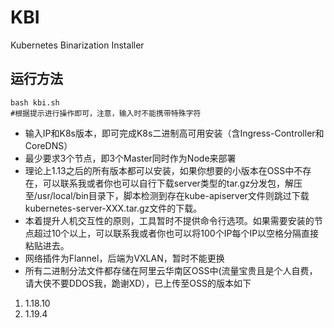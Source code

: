 # KBI
Kubernetes Binarization Installer 
## 运行方法
```shell
bash kbi.sh
#根据提示进行操作即可，注意，输入时不能携带特殊字符
```
- 输入IP和K8s版本，即可完成K8s二进制高可用安装（含Ingress-Controller和CoreDNS）
- 最少要求3个节点，即3个Master同时作为Node来部署
- 理论上1.13之后的所有版本都可以安装，如果你想要的小版本在OSS中不存在，可以联系我或者你也可以自行下载server类型的tar.gz分发包，解压至/usr/local/bin目录下，脚本检测到存在kube-apiserver文件则跳过下载kubernetes-server-XXX.tar.gz文件的下载。
- 本着提升人机交互性的原则，工具暂时不提供命令行选项。如果需要安装的节点超过10个以上，可以联系我或者你也可以将100个IP每个IP以空格分隔直接粘贴进去。
- 网络插件为Flannel，后端为VXLAN，暂时不能更换
- 所有二进制分法文件都存储在阿里云华南区OSS中(流量宝贵且是个人自费，请大侠不要DDOS我，跪谢XD），已上传至OSS的版本如下
1. 1.18.10
2. 1.19.4


